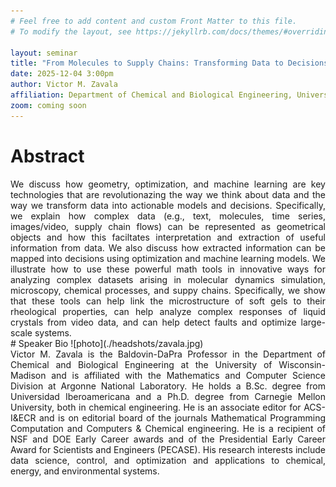 ```yaml
---
# Feel free to add content and custom Front Matter to this file.
# To modify the layout, see https://jekyllrb.com/docs/themes/#overriding-theme-defaults

layout: seminar
title: "From Molecules to Supply Chains: Transforming Data to Decisions using Geometry, Optimization, and Machine Learning"
date: 2025-12-04 3:00pm
author: Victor M. Zavala
affiliation: Department of Chemical and Biological Engineering, University of Wisconsin-Madison
zoom: coming soon
---
```

# Abstract
<div style="text-align: justify;">
We discuss how geometry, optimization, and machine learning are key technologies that are revolutionazing the way we think about data and the way we transform data into actionable models and decisions. Specifically, we explain how complex data (e.g., text, molecules, time series, images/video, supply chain flows) can be represented as geometrical objects and how this faciltates interpretation and extraction of useful information from data. We also discuss how extracted information can be mapped into decisions using optimization and machine learning models. We illustrate how to use these powerful math tools in innovative ways for analyzing complex datasets arising in molecular dynamics simulation, microscopy, chemical processes, and suppy chains. Specifically, we show that these tools can help link the microstructure of soft gels to their rheological properties, can help analyze complex responses of liquid crystals from video data, and can help detect faults and optimize large-scale systems.
</div>
# Speaker Bio
![photo](./headshots/zavala.jpg)
<div style="text-align: justify;">
Victor M. Zavala is the Baldovin-DaPra Professor in the Department of Chemical and Biological Engineering at the University of Wisconsin-Madison and is affiliated with the Mathematics and Computer Science Division at Argonne National Laboratory. He holds a B.Sc. degree from Universidad Iberoamericana and a Ph.D. degree from Carnegie Mellon University, both in chemical engineering. He is an associate editor for ACS-I&ECR and is on editorial board of the journals Mathematical Programming Computation and Computers & Chemical engineering. He is a recipient of NSF and DOE Early Career awards and of the Presidential Early Career Award for Scientists and Engineers (PECASE). His research interests include data science, control, and optimization and applications to chemical, energy, and environmental systems.
</div>

